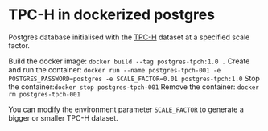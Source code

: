 # TPC-H in dockerized postgres

Postgres database initialised with the [TPC-H](http://www.tpc.org/tpch/) dataset
at a specified scale factor.

Build the docker image: `docker build --tag postgres-tpch:1.0 .`
Create and run the container: `docker run --name postgres-tpch-001 -e POSTGRES_PASSWORD=postgres -e SCALE_FACTOR=0.01 postgres-tpch:1.0`
Stop the container:`docker stop postgres-tpch-001`
Remove the container: `docker rm postgres-tpch-001`

You can modify the environment parameter `SCALE_FACTOR` to generate a bigger or
smaller TPC-H dataset.
